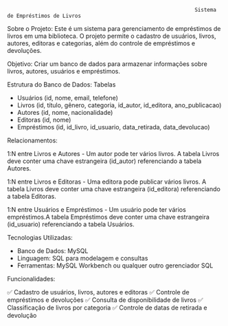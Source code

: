                                                                  Sistema de Empréstimos de Livros

Sobre o Projeto:
Este é um sistema para gerenciamento de empréstimos de livros em uma biblioteca.
O projeto permite o cadastro de usuários, livros, autores, editoras e categorias,
além do controle de empréstimos e devoluções.

Objetivo: Criar um banco de dados para armazenar informações sobre livros, autores, usuários e empréstimos.

Estrutura do Banco de Dados:
Tabelas

- Usuários (id, nome, email, telefone)
- Livros (id, título, gênero, categoria, id_autor, id_editora, ano_publicacao)
- Autores (id, nome, nacionalidade)
- Editoras (id, nome)
- Empréstimos (id, id_livro, id_usuario, data_retirada, data_devolucao)

Relacionamentos:

1:N entre Livros e Autores - Um autor pode ter vários livros. A tabela Livros deve conter uma chave estrangeira (id_autor)
referenciando a tabela Autores.

1:N entre Livros e Editoras - Uma editora pode publicar vários livros. A tabela Livros deve conter uma chave estrangeira (id_editora)
referenciando a tabela Editoras.

1:N entre Usuários e Empréstimos - Um usuário pode ter vários empréstimos.A tabela Empréstimos deve conter uma chave estrangeira (id_usuario) 
referenciando a tabela Usuários.

Tecnologias Utilizadas:
- Banco de Dados: MySQL
- Linguagem: SQL para modelagem e consultas
- Ferramentas: MySQL Workbench ou qualquer outro gerenciador SQL

Funcionalidades:

✅ Cadastro de usuários, livros, autores e editoras
✅ Controle de empréstimos e devoluções
✅ Consulta de disponibilidade de livros
✅ Classificação de livros por categoria
✅ Controle de datas de retirada e devolução




